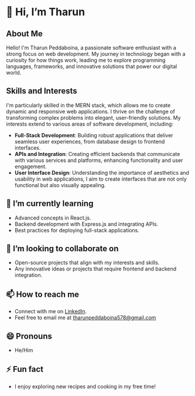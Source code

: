 # 👋 Hi, I’m Tharun

## About Me
Hello! I'm Tharun Peddaboina, a passionate software enthusiast with a strong focus on web development. My journey in technology began with a curiosity for how things work, leading me to explore programming languages, frameworks, and innovative solutions that power our digital world.

## Skills and Interests
I'm particularly skilled in the MERN stack, which allows me to create dynamic and responsive web applications. I thrive on the challenge of transforming complex problems into elegant, user-friendly solutions. My interests extend to various areas of software development, including:
- **Full-Stack Development**: Building robust applications that deliver seamless user experiences, from database design to frontend interfaces.
- **APIs and Integration**: Creating efficient backends that communicate with various services and platforms, enhancing functionality and user engagement.
- **User Interface Design**: Understanding the importance of aesthetics and usability in web applications, I aim to create interfaces that are not only functional but also visually appealing.

## 🌱 I’m currently learning
- Advanced concepts in React.js.
- Backend development with Express.js and integrating APIs.
- Best practices for deploying full-stack applications.

## 💞️ I’m looking to collaborate on
- Open-source projects that align with my interests and skills.
- Any innovative ideas or projects that require frontend and backend integration.

## 📫 How to reach me
- Connect with me on [LinkedIn](https://linkedin.com/in/tharun-peddaboina-ab3b9522b/).
- Feel free to email me at [  tharunpeddaboina578@gmail.com](mailto:your-email@example.com) 

## 😄 Pronouns
- He/Him

## ⚡ Fun fact
- I enjoy exploring new recipes and cooking in my free time!

<!---
Tharunpeddaboina/Tharunpeddaboina is a ✨ special ✨ repository because its `README.md` (this file) appears on your GitHub profile.
You can click the Preview link to take a look at your changes.
--->
